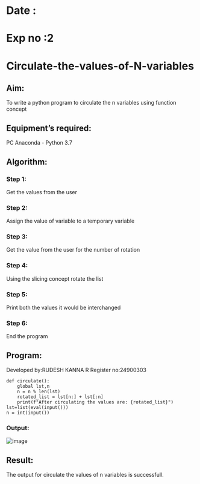 # Date :
# Exp no :2
# Circulate-the-values-of-N-variables
## Aim:
To write a python program to circulate the n variables using function concept
## Equipment’s required:
PC
Anaconda - Python 3.7
## Algorithm: 
### Step 1:
Get the values from the user

### Step 2:
Assign the value of variable to a temporary variable

### Step 3:
Get the value from the user for the number of rotation

### Step 4:
Using the slicing concept rotate the list

### Step 5:
Print both the values it would be interchanged

### Step 6:
End the program
## Program:
 Developed by:RUDESH KANNA R
 Register no:24900303
```
def circulate():
    global lst,n
    n = n % len(lst)
    rotated_list = lst[n:] + lst[:n]
    print(f"After circulating the values are: {rotated_list}")
lst=list(eval(input()))
n = int(input())
```
### Output:
![image](https://github.com/user-attachments/assets/9b9ed95b-bb1f-44d9-9cf8-bf94e346d523)

## Result:
The output for circulate the values of n variables is successfull.


